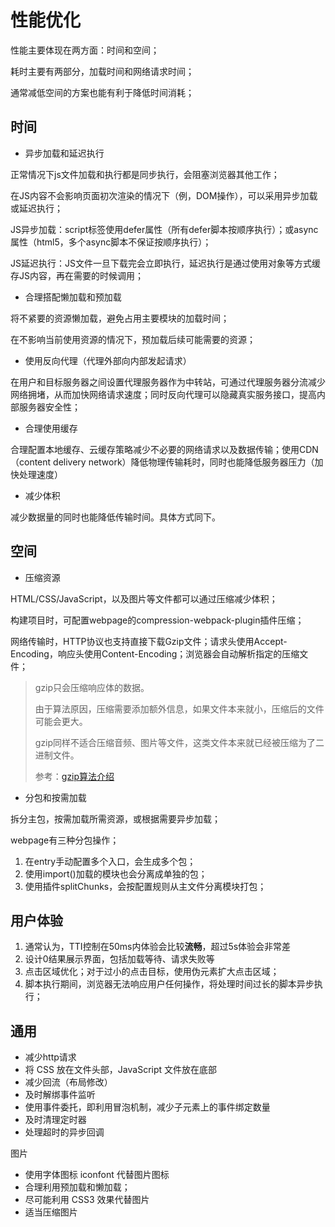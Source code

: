 # 性能优化

性能主要体现在两方面：时间和空间；

耗时主要有两部分，加载时间和网络请求时间；

通常减低空间的方案也能有利于降低时间消耗；

## 时间

- 异步加载和延迟执行

正常情况下js文件加载和执行都是同步执行，会阻塞浏览器其他工作；

在JS内容不会影响页面初次渲染的情况下（例，DOM操作），可以采用异步加载或延迟执行；

JS异步加载：script标签使用defer属性（所有defer脚本按顺序执行）；或async属性（html5，多个async脚本不保证按顺序执行）；

JS延迟执行：JS文件一旦下载完会立即执行，延迟执行是通过使用对象等方式缓存JS内容，再在需要的时候调用；

- 合理搭配懒加载和预加载

将不紧要的资源懒加载，避免占用主要模块的加载时间；

在不影响当前使用资源的情况下，预加载后续可能需要的资源；

- 使用反向代理（代理外部向内部发起请求）

在用户和目标服务器之间设置代理服务器作为中转站，可通过代理服务器分流减少网络拥堵，从而加快网络请求速度；同时反向代理可以隐藏真实服务接口，提高内部服务器安全性；

- 合理使用缓存

合理配置本地缓存、云缓存策略减少不必要的网络请求以及数据传输；使用CDN（content delivery network）降低物理传输耗时，同时也能降低服务器压力（加快处理速度）

- 减少体积

减少数据量的同时也能降低传输时间。具体方式同下。

## 空间

- 压缩资源

HTML/CSS/JavaScript，以及图片等文件都可以通过压缩减少体积；

构建项目时，可配置webpage的compression-webpack-plugin插件压缩；

网络传输时，HTTP协议也支持直接下载Gzip文件；请求头使用Accept-Encoding，响应头使用Content-Encoding；浏览器会自动解析指定的压缩文件；

> gzip只会压缩响应体的数据。
>
> 由于算法原因，压缩需要添加额外信息，如果文件本来就小，压缩后的文件可能会更大。
>
> gzip同样不适合压缩音频、图片等文件，这类文件本来就已经被压缩为了二进制文件。
>
> 参考：[gzip算法介绍](https://segmentfault.com/a/1190000020386580)



- 分包和按需加载

拆分主包，按需加载所需资源，或根据需要异步加载；

webpage有三种分包操作；

1. 在entry手动配置多个入口，会生成多个包；
2. 使用import()加载的模块也会分离成单独的包；
3. 使用插件splitChunks，会按配置规则从主文件分离模块打包；

## 用户体验

1. 通常认为，TTI控制在50ms内体验会比较**流畅**，超过5s体验会非常差
2. 设计0结果展示界面，包括加载等待、请求失败等
3. 点击区域优化；对于过小的点击目标，使用伪元素扩大点击区域；
4. 脚本执行期间，浏览器无法响应用户任何操作，将处理时间过长的脚本异步执行；

## 通用

- 减少http请求
- 将 CSS 放在文件头部，JavaScript 文件放在底部
- 减少回流（布局修改）
- 及时解绑事件监听
- 使用事件委托，即利用冒泡机制，减少子元素上的事件绑定数量
- 及时清理定时器
- 处理超时的异步回调

图片

- 使用字体图标 iconfont 代替图片图标
- 合理利用预加载和懒加载；
- 尽可能利用 CSS3 效果代替图片
- 适当压缩图片
